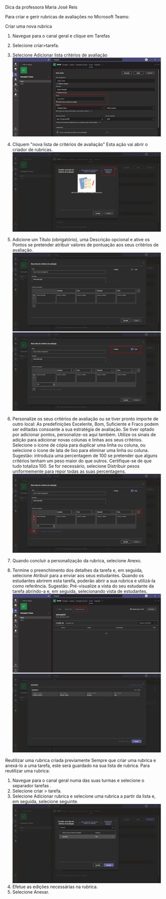 Dica da professora Maria José Reis

Para criar e gerir rubricas de avaliações no Microsoft Teams:

Criar uma nova rubrica
1.	Navegue para o canal geral e clique em Tarefas
1.	Selecione criar>tarefa.
1.	Selecione Adicionar lista critérios de avaliação
![rubrica](https://github.com/vrios/UEMG-teams/blob/master/imagens/criar-rubrica1.jpg)

1. Cliquem "nova lista de critérios de avaliação"  Esta ação vai abrir o criador de rubricas.
![rubrica](https://github.com/vrios/UEMG-teams/blob/master/imagens/criar-rubrica2.jpg)

1.	Adicione um Título (obrigatório), uma Descrição opcional e ative os Pontos se pretender atribuir valores de pontuação aos seus critérios de avaliação.
![rubrica](https://github.com/vrios/UEMG-teams/blob/master/imagens/criar-rubrica3.jpg)
![rubrica](https://github.com/vrios/UEMG-teams/blob/master/imagens/criar-rubrica4.jpg)

1.	Personalize os seus critérios de avaliação ou se tiver pronto importe de outro local:
As predefinições Excelente, Bom, Suficiente e Fraco podem ser editadas consoante a sua estratégia de avaliação. Se tiver optado por adicionar pontos, personalize-os aqui também.
Utilize os sinais de adição para adicionar novas colunas e linhas aos seus critérios.
Selecione o ícone de cópia para duplicar uma linha ou coluna, ou selecione o ícone de lata de lixo para eliminar uma linha ou coluna.
Sugestão: introduza uma percentagem de 100 se pretender que alguns critérios tenham um peso maior do que outros. Certifique-se de que tudo totaliza 100. Se for necessário, selecione Distribuir pesos uniformemente para repor todas as suas percentagens.
![rubrica](https://github.com/vrios/UEMG-teams/blob/master/imagens/criar-rubrica5.jpg)

1.	Quando concluir a personalização da rubrica, selecione Anexo.
1.	Termine o preenchimento dos detalhes da tarefa e, em seguida, selecione Atribuir para a enviar aos seus estudantes. Quando os estudantes abrirem esta tarefa, poderão abrir a sua rubrica e utilizá-la como referência.
Sugestão: Pré-visualize a vista do seu estudante da tarefa abrindo-a e, em seguida, selecionando vista de estudantes.
![rubrica](https://github.com/vrios/UEMG-teams/blob/master/imagens/criar-rubrica6.jpg)
![rubrica](https://github.com/vrios/UEMG-teams/blob/master/imagens/criar-rubrica7.jpg)


Reutilizar uma rubrica criada previamente
Sempre que criar uma rubrica e anexá-lo a uma tarefa, este será guardado na sua lista de rubrica. Para reutilizar uma rubrica:
1.	Navegue para o canal geral numa das suas turmas e selecione o separador tarefas .
1.	Selecione criar > tarefa.
1.	Selecione Adicionar rubrica e selecione uma rubrica a partir da lista e, em seguida, selecione seguinte.
![rubrica](https://github.com/vrios/UEMG-teams/blob/master/imagens/criar-rubrica8.jpg)
1.	Efetue as edições necessárias na rubrica.
1.	Selecione Anexar.

